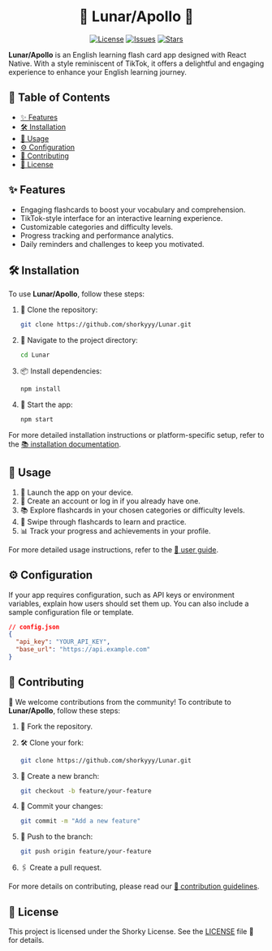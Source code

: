 <h1 align="center">🚀 Lunar/Apollo 🌙</h1>

<p align="center">
  <a href="https://github.com/shorkyyy/Lunar/blob/main/LICENSE"><img src="https://img.shields.io/github/license/shorkyyy/Lunar" alt="License"></a>
  <a href="https://github.com/shorkyyy/Lunar/issues"><img src="https://img.shields.io/github/issues/shorkyyy/Lunar" alt="Issues"></a>
  <a href="https://github.com/shorkyyy/Lunar/stargazers"><img src="https://img.shields.io/github/stars/shorkyyy/Lunar" alt="Stars"></a>
</p>

**Lunar/Apollo** is an English learning flash card app designed with React Native. With a style reminiscent of TikTok, it offers a delightful and engaging experience to enhance your English learning journey.

## 📌 Table of Contents

- [✨ Features](#features)
- [🛠 Installation](#installation)
- [🚀 Usage](#usage)
- [⚙️ Configuration](#configuration)
- [🤝 Contributing](#contributing)
- [📜 License](#license)

## ✨ Features

- Engaging flashcards to boost your vocabulary and comprehension.
- TikTok-style interface for an interactive learning experience.
- Customizable categories and difficulty levels.
- Progress tracking and performance analytics.
- Daily reminders and challenges to keep you motivated.

## 🛠 Installation

To use **Lunar/Apollo**, follow these steps:

1. 🍴 Clone the repository:

   ```bash
   git clone https://github.com/shorkyyy/Lunar.git
   ```

2. 📂 Navigate to the project directory:

   ```bash
   cd Lunar
   ```

3. 📦 Install dependencies:

   ```bash
   npm install
   ```

4. 🚀 Start the app:

   ```bash
   npm start
   ```

For more detailed installation instructions or platform-specific setup, refer to the [📚 installation documentation](docs/installation.md).

## 🚀 Usage

1. 📱 Launch the app on your device.
2. 🔐 Create an account or log in if you already have one.
3. 📚 Explore flashcards in your chosen categories or difficulty levels.
4. 📖 Swipe through flashcards to learn and practice.
5. 📊 Track your progress and achievements in your profile.

For more detailed usage instructions, refer to the [📘 user guide](docs/user-guide.md).

## ⚙️ Configuration

If your app requires configuration, such as API keys or environment variables, explain how users should set them up. You can also include a sample configuration file or template.

```json
// config.json
{
  "api_key": "YOUR_API_KEY",
  "base_url": "https://api.example.com"
}
```

## 🤝 Contributing

🎉 We welcome contributions from the community! To contribute to **Lunar/Apollo**, follow these steps:

1. 🍴 Fork the repository.
2. 🛠 Clone your fork:

   ```bash
   git clone https://github.com/shorkyyy/Lunar.git
   ```

3. 🌿 Create a new branch:

   ```bash
   git checkout -b feature/your-feature
   ```

4. 📝 Commit your changes:

   ```bash
   git commit -m "Add a new feature"
   ```

5. 🚀 Push to the branch:

   ```bash
   git push origin feature/your-feature
   ```

6. 🖇 Create a pull request.

For more details on contributing, please read our [📜 contribution guidelines](CONTRIBUTING.md).

## 📜 License

This project is licensed under the Shorky License. See the [LICENSE](LICENSE) file 📄 for details.
```
